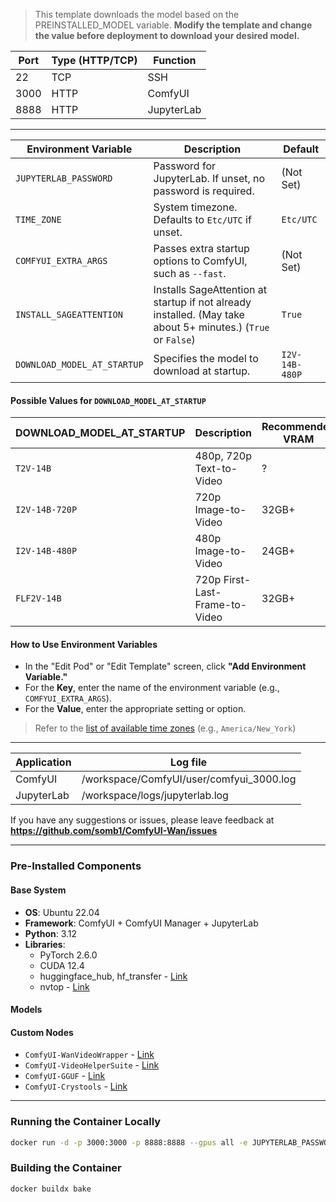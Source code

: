 > This template downloads the model based on the PREINSTALLED_MODEL variable. **Modify the template and change the value before deployment to download your desired model.**

| Port | Type (HTTP/TCP) | Function     |
|------|-----------------|--------------|
| 22   | TCP             | SSH          |
| 3000 | HTTP            | ComfyUI      |
| 8888 | HTTP            | JupyterLab  |

---

| Environment Variable      | Description                                                                 | Default      |
|----------------------------|-----------------------------------------------------------------------------|--------------|
| `JUPYTERLAB_PASSWORD`       | Password for JupyterLab. If unset, no password is required.                 | (Not Set)    |
| `TIME_ZONE`                | System timezone. Defaults to `Etc/UTC` if unset.                            | `Etc/UTC`    |
| `COMFYUI_EXTRA_ARGS`        | Passes extra startup options to ComfyUI, such as `--fast`.                  | (Not Set)    |
| `INSTALL_SAGEATTENTION`     | Installs SageAttention at startup if not already installed. (May take about 5+ minutes.) (`True` or `False`) | `True` |
| `DOWNLOAD_MODEL_AT_STARTUP`        | Specifies the model to download at startup.     | `I2V-14B-480P` |

#### Possible Values for `DOWNLOAD_MODEL_AT_STARTUP`

| DOWNLOAD_MODEL_AT_STARTUP         | Description                                | Recommended VRAM |
|----------------------------|--------------------------------------------|------------------|
| `T2V-14B`                  | 480p, 720p Text-to-Video                  | ?                |
| `I2V-14B-720P`             | 720p Image-to-Video                       | 32GB+            |
| `I2V-14B-480P`             | 480p Image-to-Video                       | 24GB+            |
| `FLF2V-14B`                | 720p First-Last-Frame-to-Video            | 32GB+            |

#### **How to Use Environment Variables**

- In the "Edit Pod" or "Edit Template" screen, click **"Add Environment Variable."**
- For the **Key**, enter the name of the environment variable (e.g., `COMFYUI_EXTRA_ARGS`).
- For the **Value**, enter the appropriate setting or option.

> Refer to the [list of available time zones](https://en.wikipedia.org/wiki/List_of_tz_database_time_zones) (e.g., `America/New_York`)

---

| Application | Log file                         |
|-------------|----------------------------------|
| ComfyUI     | /workspace/ComfyUI/user/comfyui_3000.log    |
| JupyterLab  | /workspace/logs/jupyterlab.log      |

If you have any suggestions or issues, please leave feedback at **<https://github.com/somb1/ComfyUI-Wan/issues>**

---

### **Pre-Installed Components**

#### **Base System**

- **OS**: Ubuntu 22.04
- **Framework**: ComfyUI + ComfyUI Manager + JupyterLab
- **Python**: 3.12
- **Libraries**:
  - PyTorch 2.6.0
  - CUDA 12.4
  - huggingface_hub, hf_transfer - [Link](https://huggingface.co/docs/huggingface_hub/index)
  - nvtop - [Link](https://github.com/Syllo/nvtop)

#### **Models**

#### **Custom Nodes**

- `ComfyUI-WanVideoWrapper` - [Link](https://github.com/kijai/ComfyUI-WanVideoWrapper)
- `ComfyUI-VideoHelperSuite` - [Link](https://github.com/Kosinkadink/ComfyUI-VideoHelperSuite)
- `ComfyUI-GGUF` - [Link](https://github.com/city96/ComfyUI-GGUF)
- `ComfyUI-Crystools` - [Link](https://github.com/crystian/ComfyUI-Crystools)  

---

### Running the Container Locally

```bash
docker run -d -p 3000:3000 -p 8888:8888 --gpus all -e JUPYTERLAB_PASSWORD="" -e TIME_ZONE="Etc/UTC" -e COMFYUI_EXTRA_ARGS="" -e INSTALL_SAGEATTENTION="True" -e PREINSTALLED_MODEL="I2V-14B-480P" sombi/comfyui-wan:base-torch2.6.0-cu124
```

### Building the Container

```bash
docker buildx bake
```

